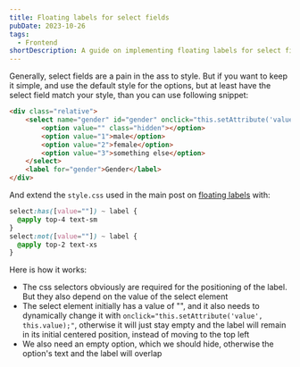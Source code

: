 ```yaml
---
title: Floating labels for select fields
pubDate: 2023-10-26
tags:
  - Frontend
shortDescription: A guide on implementing floating labels for select fields using Tailwind CSS, including HTML structure and CSS styling for proper label positioning.
---
```



Generally, select fields are a pain in the ass to style.
But if you want to keep it simple, and use the default style for the options, but at least have the select field match your style, than you can use following snippet:

```html
<div class="relative">
    <select name="gender" id="gender" onclick="this.setAttribute('value', this.value);" value="">
        <option value="" class="hidden"></option>
        <option value="1">male</option>
        <option value="2">female</option>
        <option value="3">something else</option>
    </select>
    <label for="gender">Gender</label>
</div>
```

And extend the `style.css` used in the main post on [floating labels](/TIL/2023-09-21-floating-labels.md) with:
```css
select:has([value=""]) ~ label {
  @apply top-4 text-sm
}
select:not([value=""]) ~ label {
  @apply top-2 text-xs
}
```

Here is how it works:
* The css selectors obviously are required for the positioning of the label. But they also depend on the value of the select element
* The select element initially has a value of "", and it also needs to dynamically change it with `onclick="this.setAttribute('value', this.value);"`, otherwise it will just stay empty and the label will remain in its initial centered position, instead of moving to the top left
* We also need an empty option, which we should hide, otherwise the option's text and the label will overlap
